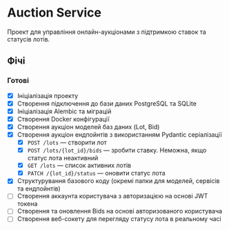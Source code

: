 # Auction Service

Проект для управління онлайн-аукціонами з підтримкою ставок та статусів лотів.

## Фічі

### Готові
- [x] Ініціалізація проекту
- [x] Створення підключення до бази даних PostgreSQL та SQLite
- [x] Ініціалізація Alembic та міграцій
- [x] Створення Docker конфігурації
- [x] Створення аукціон моделей баз даних (Lot, Bid)
- [x] Створення аукціон ендпойнтів з використанням Pydantic серіалізації
  - [x] `POST /lots` — створити лот
  - [x] `POST /lots/{lot_id}/bids` — зробити ставку. Неможна, якщо статус лота неактивний
  - [x] `GET /lots` — список активних лотів
  - [x] `PATCH /{lot_id}/status` — оновити статус лота
- [x] Структурування базового коду (окремі папки для моделей, сервісів та ендпойнтів)
- [ ] Створення аккаунта користувача з авторизацією на основі JWT токена
- [ ] Створення та оновлення Bids на основі авторизованого користувача
- [ ] Створення веб-сокету для перегляду статусу лота в реальному часі
